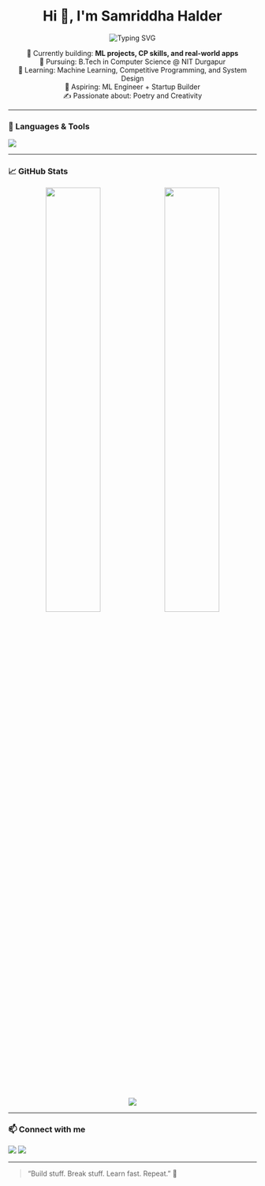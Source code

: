 <h1 align="center">Hi 👋, I'm Samriddha Halder</h1>
<p align="center">
  <img src="https://readme-typing-svg.demolab.com?font=Fira+Code&pause=1000&center=true&vCenter=true&width=435&lines=Programmer+%7C+Problem+Solver+%7C+Builder" alt="Typing SVG" />
</p>

<p align="center">
  🔭 Currently building: <strong>ML projects, CP skills, and real-world apps</strong><br>
  📘 Pursuing: B.Tech in Computer Science @ NIT Durgapur<br>
  🧠 Learning: Machine Learning, Competitive Programming, and System Design<br>
  🚀 Aspiring: ML Engineer + Startup Builder<br>
  ✍️ Passionate about: Poetry and Creativity<br>
</p>

---

### 🧰 Languages & Tools

<p>
  <img src="https://skillicons.dev/icons?i=cpp,python,html,css,js,react,nodejs,git,github,vscode,linux,bash,figma" />
</p>

---

### 📈 GitHub Stats

<p align="center">
  <img width="47%" src="https://github-readme-stats.vercel.app/api?username=WiringIt&show_icons=true&theme=radical" />
  <img width="47%" src="https://github-readme-streak-stats.herokuapp.com/?user=WiringIt&theme=radical" />
</p>
<p align="center">
  <img src="https://github-readme-stats.vercel.app/api/top-langs/?username=WiringIt&layout=compact&theme=radical" />
</p>

---

### 📫 Connect with me

<p>
  <a href="mailto:youremail@example.com"><img src="https://img.shields.io/badge/Email-D14836?style=flat&logo=gmail&logoColor=white" /></a>
  <a href="[https://www.linkedin.com/in/samriddha-halder-52685627a/]"><img src="https://img.shields.io/badge/LinkedIn-0077B5?style=flat&logo=linkedin&logoColor=white" /></a>
</p>

---

> “Build stuff. Break stuff. Learn fast. Repeat.” 🚀

